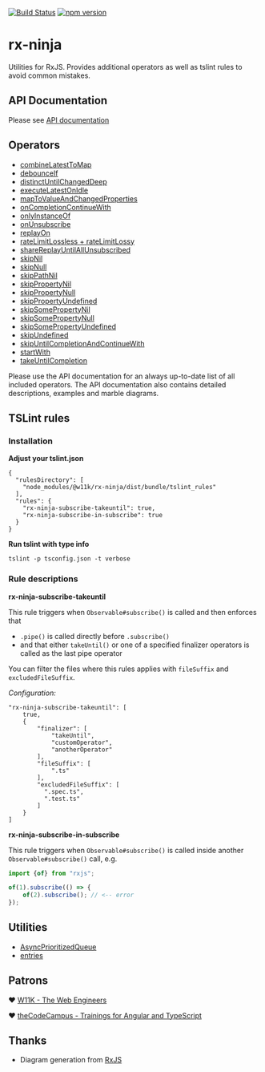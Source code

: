 [![Build Status](https://travis-ci.org/w11k/rx-ninja.svg?branch=master)](https://travis-ci.org/w11k/rx-ninja)
[![npm version](https://badge.fury.io/js/%40w11k%2Frx-ninja.svg)](https://badge.fury.io/js/%40w11k%2Frx-ninja)

# rx-ninja

Utilities for RxJS. Provides additional operators as well as tslint rules to avoid common mistakes.

## API Documentation

Please see [API documentation](https://w11k.github.io/rx-ninja/index.html)

## Operators

* [combineLatestToMap](https://w11k.github.io/rx-ninja/modules.html#combinelatesttomap)
* [debounceIf](https://w11k.github.io/rx-ninja/modules.html#debounceif)
* [distinctUntilChangedDeep](https://w11k.github.io/rx-ninja/modules.html#distinctuntilchangeddeep)
* [executeLatestOnIdle](https://w11k.github.io/rx-ninja/modules.html#executelatestonidle)
* [mapToValueAndChangedProperties](https://w11k.github.io/rx-ninja/modules.html#maptovalueandchangedproperties)
* [onCompletionContinueWith](https://w11k.github.io/rx-ninja/modules.html#oncompletioncontinuewith)
* [onlyInstanceOf](https://w11k.github.io/rx-ninja/modules.html#onlyinstanceof)
* [onUnsubscribe](https://w11k.github.io/rx-ninja/modules.html#onunsubscribe)
* [replayOn](https://w11k.github.io/rx-ninja/modules.html#replayon)
* [rateLimitLossless + rateLimitLossy](https://w11k.github.io/rx-ninja/modules.html#ratelimit)
* [shareReplayUntilAllUnsubscribed](https://w11k.github.io/rx-ninja/modules.html#sharereplayuntilallunsubscribed)
* [skipNil](https://w11k.github.io/rx-ninja/modules.html#skipnil)
* [skipNull](https://w11k.github.io/rx-ninja/modules.html#skipnull)
* [skipPathNil](https://w11k.github.io/rx-ninja/modules.html#skippathnil)
* [skipPropertyNil](https://w11k.github.io/rx-ninja/modules.html#skippropertynil)
* [skipPropertyNull](https://w11k.github.io/rx-ninja/modules.html#skippropertynull)
* [skipPropertyUndefined](https://w11k.github.io/rx-ninja/modules.html#skippropertyundefined)
* [skipSomePropertyNil](https://w11k.github.io/rx-ninja/modules.html#skipsomepropertynil)
* [skipSomePropertyNull](https://w11k.github.io/rx-ninja/modules.html#skipsomepropertynull)
* [skipSomePropertyUndefined](https://w11k.github.io/rx-ninja/modules.html#skipsomepropertyundefined)
* [skipUndefined](https://w11k.github.io/rx-ninja/modules.html#skipundefined)
* [skipUntilCompletionAndContinueWith](https://w11k.github.io/rx-ninja/modules.html#skipuntilcompletionandcontinuewith)
* [startWith](https://w11k.github.io/rx-ninja/modules.html#startwith)
* [takeUntilCompletion](https://w11k.github.io/rx-ninja/modules.html#takeuntilcompletion)

Please use the API documentation for an always up-to-date list of all included operators. The API documentation also contains detailed descriptions, examples
and marble diagrams.

## TSLint rules

### Installation

**Adjust your tslint.json**

```
{
  "rulesDirectory": [
    "node_modules/@w11k/rx-ninja/dist/bundle/tslint_rules"
  ],
  "rules": {
    "rx-ninja-subscribe-takeuntil": true,
    "rx-ninja-subscribe-in-subscribe": true
  }
}
```

**Run tslint with type info**

```
tslint -p tsconfig.json -t verbose
```

### Rule descriptions

**rx-ninja-subscribe-takeuntil**

This rule triggers when `Observable#subscribe()` is called and then enforces that

- `.pipe()` is called directly before `.subscribe()`
- and that either `takeUntil()` or one of a specified finalizer operators is called as the last pipe operator

You can filter the files where this rules applies with `fileSuffix` and `excludedFileSuffix`.

*Configuration:*

```
"rx-ninja-subscribe-takeuntil": [
    true,
    {
        "finalizer": [
            "takeUntil",
            "customOperator",
            "anotherOperator"
        ],
        "fileSuffix": [
            ".ts"
        ],
        "excludedFileSuffix": [
          ".spec.ts",
          ".test.ts"
        ]
    }
]
```

**rx-ninja-subscribe-in-subscribe**

This rule triggers when `Observable#subscribe()` is called inside another `Observable#subscribe()` call, e.g.

```typescript
import {of} from "rxjs";

of(1).subscribe(() => {
    of(2).subscribe(); // <-- error
});
```

## Utilities

* [AsyncPrioritizedQueue](https://w11k.github.io/rx-ninja/classes/asyncprioritizedqueue.html)
* [entries](https://w11k.github.io/rx-ninja/modules.html#entries)

## Patrons

❤️ [W11K - The Web Engineers](https://www.w11k.de/)

❤️ [theCodeCampus - Trainings for Angular and TypeScript](https://www.thecodecampus.de/)

## Thanks

* Diagram generation from [RxJS](https://rxjs-dev.firebaseapp.com/)
